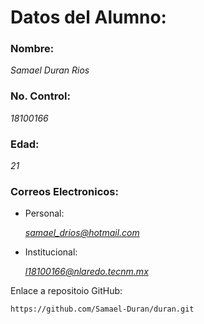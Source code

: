 
# Datos del Alumno:

###  Nombre: 

*Samael Duran Rios*

###   No. Control: 

*18100166*

###  Edad: 

*21*

###  Correos Electronicos: 

* Personal:

    *samael_drios@hotmail.com*
    
* Institucional:

    *l18100166@nlaredo.tecnm.mx*

Enlace a repositoio GitHub:

    https://github.com/Samael-Duran/duran.git
